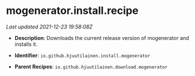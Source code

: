 # mogenerator.install.recipe

_Last updated 2021-12-23 19:58:08Z_

- **Description**: Downloads the current release version of mogenerator and installs it.

- **Identifier**: `io.github.hjuutilainen.install.mogenerator`

- **Parent Recipes**: `io.github.hjuutilainen.download.mogenerator`